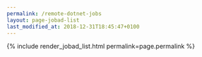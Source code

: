 ```yaml
---
permalink: /remote-dotnet-jobs
layout: page-jobad-list
last_modified_at: 2018-12-31T18:45:47+0100
---
```

{% include render_jobad_list.html permalink=page.permalink %}
